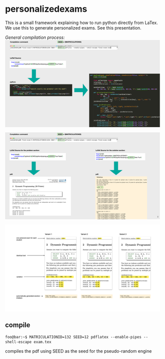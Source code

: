 # personalizedexams

This is a small framework explaining how to run python directly from LaTex. We use this to generate personalized exams. See this presentation.

*General compilation process:*
![alt text](https://github.com/jensdittrich/personalizedexams/blob/main/process1.png "process")

![alt text](https://github.com/jensdittrich/personalizedexams/blob/main/process2.png "process")

![alt text](https://github.com/jensdittrich/personalizedexams/blob/main/process3.png "process")

## compile

```console
foo@bar:~$ MATRICULATIONID=132 SEED=12 pdflatex --enable-pipes --shell-escape exam.tex
```
compiles the pdf using SEED as the seed for the pseudo-random engine
